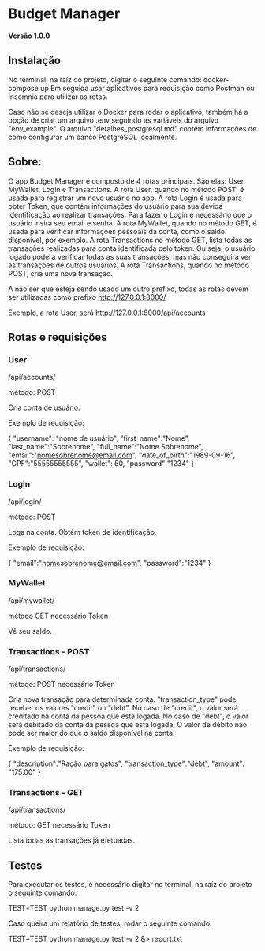 # Budget Manager

**Versão 1.0.0**

## Instalação

No terminal, na raíz do projeto, digitar o seguinte comando:
docker-compose up
Em seguida usar aplicativos para requisição como Postman ou Insomnia para utilizar as rotas.

Caso não se deseja utilizar o Docker para rodar o aplicativo, também há a opção de criar um arquivo .env seguindo as variáveis do arquivo "env_example". O arquivo "detalhes_postgresql.md" contém informações de como configurar um banco PostgreSQL localmente.

## Sobre:

O app Budget Manager é composto de 4 rotas principais. São elas: User, MyWallet, Login e Transactions.
A rota User, quando no método POST, é usada para registrar um novo usuário no app.
A rota Login é usada para obter Token, que contém informações do usuário para sua devida identificação ao realizar transações. Para fazer o Login é necessário que o usuário insira seu email e senha. 
A rota MyWallet, quando no método GET, é usada para verificar informações pessoais da conta, como o saldo disponível, por exemplo.
A rota Transactions no método GET, lista todas as transações realizadas para conta identificada pelo token. Ou seja, o usuário logado poderá verificar todas as suas transações, mas não conseguirá ver as transações de outros usuários.
A rota Transactions, quando no método POST, cria uma nova transação.


A não ser que esteja sendo usado um outro prefixo, todas as rotas devem ser utilizadas como prefixo http://127.0.0.1:8000/

Exemplo, a rota User, será http://127.0.0.1:8000/api/accounts


## Rotas e requisições


### User

/api/accounts/

método: POST

Cria conta de usuário.

Exemplo de requisição:

{
  "username": "nome de usuário",
  "first_name":"Nome", 
  "last_name":"Sobrenome", 
  "full_name":"Nome Sobrenome",
  "email":"nomesobrenome@email.com",
  "date_of_birth":"1989-09-16",
  "CPF":"55555555555",
  "wallet": 50,
  "password":"1234"
}

### Login

/api/login/

método: POST

Loga na conta. Obtém token de identificação.

Exemplo de requisição:

{
   "email":"nomesobrenome@email.com",
   "password":"1234"
}

### MyWallet

/api/mywallet/

método GET
necessário Token

Vê seu saldo.

### Transactions - POST

/api/transactions/

método: POST
necessário Token

Cria nova transação para determinada conta.
"transaction_type" pode receber os valores "credit" ou "debt".
No caso de "credit", o valor será creditado na conta da pessoa que está logada.
No caso de "debt", o valor será debitado da conta da pessoa que está logada. O valor de débito não pode ser maior do que o saldo disponível na conta.

Exemplo de requisição:

{
   "description":"Ração para gatos",
   "transaction_type":"debt",
   "amount": "175.00"
}

### Transactions - GET

/api/transactions/

método: GET
necessário Token

Lista todas as transações já efetuadas.


## Testes

Para executar os testes, é necessário digitar no terminal, na raíz do projeto o seguinte comando:

TEST=TEST python manage.py test -v 2

Caso queira um relatório de testes, rodar o seguinte comando:

TEST=TEST python manage.py test -v 2 &> report.txt





